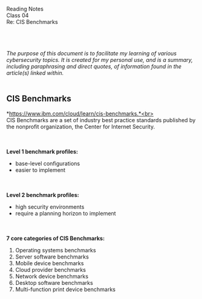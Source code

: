 Reading Notes <br>
Class 04<br>
Re: CIS Benchmarks<br><br><br><br>

*The purpose of this document is to facilitate my learning of various cybersecurity topics.  It is created for my personal use, and is a summary, including paraphrasing and direct quotes, of information found in the article(s) linked within.*<br><br>

## CIS Benchmarks 
*https://www.ibm.com/cloud/learn/cis-benchmarks.*<br><br>
CIS Benchmarks are a set of industry best practice standards published by the nonprofit organization, the Center for Internet Security.

<br><br>
**Level 1 benchmark profiles:**
- base-level configurations
- easier to implement

<br><br>
**Level 2 benchmark profiles:** 
- high security environments
- require a planning horizon to implement

<br><br>
**7 core categories of CIS Benchmarks:**
1.	Operating systems benchmarks
2.	Server software benchmarks
3.	Mobile device benchmarks
4.	Cloud provider benchmarks
5.	Network device benchmarks
6.	Desktop software benchmarks
7.	Multi-function print device benchmarks 
